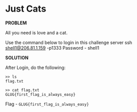 # Just Cats

__PROBLEM__

All you need is love and a cat.

Use the command below to login in this challenge server
ssh shell1@206.81.1.159 -p1333
Password - shell1

__SOLUTION__

After Login, do the following:
```
>> ls
flag.txt

>> cat flag.txt
GLUG{first_flag_is_always_easy}
```


Flag - `GLUG{first_flag_is_always_easy}`
